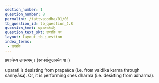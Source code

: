 ```yaml
---
section_number: 1
question_number: 8
permalink: /tattvabodha/01/08
tb_question_id: tb_question_1.8
question_text: uparatiḥ
question_text_skt: उपरतिः का
layout: layout_tb_question
index_terms:
 - उपरतिः
---
```


<!-- skt-start -->

प्रपञ्चेभ्य उपरमणम्। (स्वधर्मानुष्ठानमेव वा।)

<!-- skt-end -->

<!-- eng-start -->

uparati is desisting from prapañca (i.e. from vaidika karma through sannyāsa). Or, it is performing ones dharma (i.e. 
desisting from adharma).

<!-- eng-end -->
